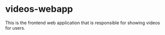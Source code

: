 # videos-webapp
This is the frontend web application that is responsible for showing videos for users.
